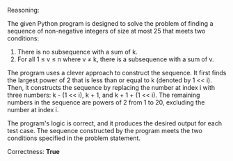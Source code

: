 Reasoning:

The given Python program is designed to solve the problem of finding a sequence of non-negative integers of size at most 25 that meets two conditions:

1. There is no subsequence with a sum of k.
2. For all 1 ≤ v ≤ n where v ≠ k, there is a subsequence with a sum of v.

The program uses a clever approach to construct the sequence. It first finds the largest power of 2 that is less than or equal to k (denoted by 1 << i). Then, it constructs the sequence by replacing the number at index i with three numbers: k - (1 << i), k + 1, and k + 1 + (1 << i). The remaining numbers in the sequence are powers of 2 from 1 to 20, excluding the number at index i.

The program's logic is correct, and it produces the desired output for each test case. The sequence constructed by the program meets the two conditions specified in the problem statement.

Correctness: **True**